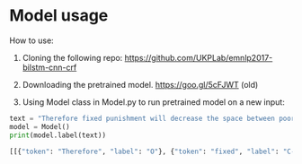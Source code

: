 # Model usage

How to use:

1. Cloning the following repo:
https://github.com/UKPLab/emnlp2017-bilstm-cnn-crf

2. Downloading the pretrained model. https://goo.gl/5cFJWT (old)

3. Using Model class in Model.py to run pretrained model on a new input:


```python
text = "Therefore fixed punishment will decrease the space between poor and rich people and everyone will understand the importance of each other. Yes I will."
model = Model()
print(model.label(text))

[[{"token": "Therefore", "label": "O"}, {"token": "fixed", "label": "C-B"}, {"token": "punishment", "label": "C-I"}, {"token": "will", "label": "C-I"}, {"token": "decrease", "label": "C-I"}, {"token": "the", "label": "C-I"}, {"token": "space", "label": "C-I"}, {"token": "between", "label": "C-I"}, {"token": "poor", "label": "C-I"}, {"token": "and", "label": "C-I"}, {"token": "rich", "label": "C-I"}, {"token": "people", "label": "C-I"}, {"token": "and", "label": "C-I"}, {"token": "everyone", "label": "C-I"}, {"token": "will", "label": "C-I"}, {"token": "understand", "label": "C-I"}, {"token": "the", "label": "C-I"}, {"token": "importance", "label": "C-I"}, {"token": "of", "label": "C-I"}, {"token": "each", "label": "C-I"}, {"token": "other", "label": "C-I"}, {"token": ".", "label": "O"}], [{"token": "Yes", "label": "O"}, {"token": "I", "label": "O"}, {"token": "will", "label": "O"}, {"token": ".", "label": "O"}]]
```
